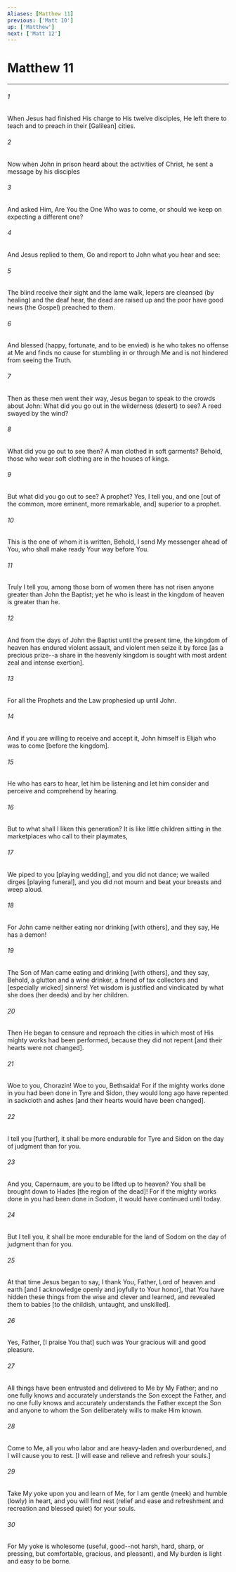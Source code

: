 ```yaml
---
Aliases: [Matthew 11]
previous: ['Matt 10']
up: ['Matthew']
next: ['Matt 12']
---
```

# Matthew 11

***














###### 1 






When Jesus had finished His charge to His twelve disciples, He left there to teach and to preach in their [Galilean] cities. 













###### 2 






Now when John in prison heard about the activities of Christ, he sent a message by his disciples 













###### 3 






And asked Him, Are You the One Who was to come, or should we keep on expecting a different one? 













###### 4 






And Jesus replied to them, Go and report to John what you hear and see: 













###### 5 






The blind receive their sight and the lame walk, lepers are cleansed (by healing) and the deaf hear, the dead are raised up and the poor have good news (the Gospel) preached to them. 













###### 6 






And blessed (happy, fortunate, and to be envied) is he who takes no offense at Me and finds no cause for stumbling in or through Me and is not hindered from seeing the Truth. 













###### 7 






Then as these men went their way, Jesus began to speak to the crowds about John: What did you go out in the wilderness (desert) to see? A reed swayed by the wind? 













###### 8 






What did you go out to see then? A man clothed in soft garments? Behold, those who wear soft clothing are in the houses of kings. 













###### 9 






But what did you go out to see? A prophet? Yes, I tell you, and one [out of the common, more eminent, more remarkable, and] superior to a prophet. 













###### 10 






This is the one of whom it is written, Behold, I send My messenger ahead of You, who shall make ready Your way before You. 













###### 11 






Truly I tell you, among those born of women there has not risen anyone greater than John the Baptist; yet he who is least in the kingdom of heaven is greater than he. 













###### 12 






And from the days of John the Baptist until the present time, the kingdom of heaven has endured violent assault, and violent men seize it by force [as a precious prize--a share in the heavenly kingdom is sought with most ardent zeal and intense exertion]. 













###### 13 






For all the Prophets and the Law prophesied up until John. 













###### 14 






And if you are willing to receive and accept it, John himself is Elijah who was to come [before the kingdom]. 













###### 15 






He who has ears to hear, let him be listening and let him consider and perceive and comprehend by hearing. 













###### 16 






But to what shall I liken this generation? It is like little children sitting in the marketplaces who call to their playmates, 













###### 17 






We piped to you [playing wedding], and you did not dance; we wailed dirges [playing funeral], and you did not mourn and beat your breasts and weep aloud. 













###### 18 






For John came neither eating nor drinking [with others], and they say, He has a demon! 













###### 19 






The Son of Man came eating and drinking [with others], and they say, Behold, a glutton and a wine drinker, a friend of tax collectors and [especially wicked] sinners! Yet wisdom is justified and vindicated by what she does (her deeds) and by her children. 













###### 20 






Then He began to censure and reproach the cities in which most of His mighty works had been performed, because they did not repent [and their hearts were not changed]. 













###### 21 






Woe to you, Chorazin! Woe to you, Bethsaida! For if the mighty works done in you had been done in Tyre and Sidon, they would long ago have repented in sackcloth and ashes [and their hearts would have been changed]. 













###### 22 






I tell you [further], it shall be more endurable for Tyre and Sidon on the day of judgment than for you. 













###### 23 






And you, Capernaum, are you to be lifted up to heaven? You shall be brought down to Hades [the region of the dead]! For if the mighty works done in you had been done in Sodom, it would have continued until today. 













###### 24 






But I tell you, it shall be more endurable for the land of Sodom on the day of judgment than for you. 













###### 25 






At that time Jesus began to say, I thank You, Father, Lord of heaven and earth [and I acknowledge openly and joyfully to Your honor], that You have hidden these things from the wise and clever and learned, and revealed them to babies [to the childish, untaught, and unskilled]. 













###### 26 






Yes, Father, [I praise You that] such was Your gracious will and good pleasure. 













###### 27 






All things have been entrusted and delivered to Me by My Father; and no one fully knows and accurately understands the Son except the Father, and no one fully knows and accurately understands the Father except the Son and anyone to whom the Son deliberately wills to make Him known. 













###### 28 






Come to Me, all you who labor and are heavy-laden and overburdened, and I will cause you to rest. [I will ease and relieve and refresh your souls.] 













###### 29 






Take My yoke upon you and learn of Me, for I am gentle (meek) and humble (lowly) in heart, and you will find rest (relief and ease and refreshment and recreation and blessed quiet) for your souls. 













###### 30 






For My yoke is wholesome (useful, good--not harsh, hard, sharp, or pressing, but comfortable, gracious, and pleasant), and My burden is light and easy to be borne.
